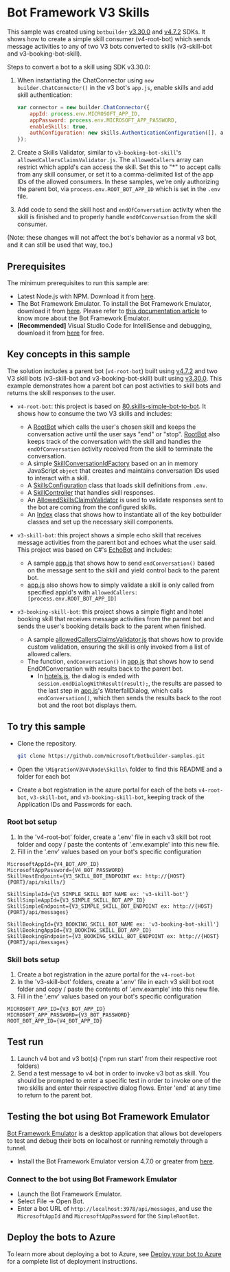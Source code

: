 # Bot Framework V3 Skills

This sample was created using `botbuilder` [v3.30.0](https://www.npmjs.com/package/botbuilder/v/3.30.0) and [v4.7.2](https://www.npmjs.com/package/botbuilder/v/4.7.2) SDKs. It shows how to create a simple skill consumer (v4-root-bot) which sends message activities to any of two V3 bots converted to skills (v3-skill-bot and v3-booking-bot-skill).

Steps to convert a bot to a skill using SDK v3.30.0:
1)	When instantiating the ChatConnector using `new builder.ChatConnector()` in the v3 bot's `app.js`, enable skills and add skill authentication:

    ```js
    var connector = new builder.ChatConnector({
        appId: process.env.MICROSOFT_APP_ID,
        appPassword: process.env.MICROSOFT_APP_PASSWORD,
        enableSkills: true,
        authConfiguration: new skills.AuthenticationConfiguration([], allowedCallersClaimsValidator)
    });
    ```

2)	Create a Skills Validator, similar to `v3-booking-bot-skill`'s `allowedCallersClaimsValidator.js`. The `allowedCallers` array can restrict which appId's can access the skill. Set this to "*" to accept calls from any skill consumer, or set it to a comma-delimited list of the app IDs of the allowed consumers. In these samples, we're only authorizing the parent bot, via `process.env.ROOT_BOT_APP_ID` which is set in the `.env` file.
3)	Add code to send the skill host and `endOfConversation` activity when the skill is finished and to properly handle `endOfConversation` from the skill consumer.

(Note: these changes will not affect the bot's behavior as a normal v3 bot, and it can still be used that way, too.)

## Prerequisites

The minimum prerequisites to run this sample are:
* Latest Node.js with NPM. Download it from [here](https://nodejs.org/en/download/).
* The Bot Framework Emulator. To install the Bot Framework Emulator, download it from [here](https://emulator.botframework.com/). Please refer to [this documentation article](https://github.com/microsoft/botframework-emulator/wiki/Getting-Started) to know more about the Bot Framework Emulator.
* **[Recommended]** Visual Studio Code for IntelliSense and debugging, download it from [here](https://code.visualstudio.com/) for free.

## Key concepts in this sample

The solution includes a parent bot (`v4-root-bot`) built using [v4.7.2](https://www.npmjs.com/package/botbuilder/v/4.7.2) and two V3 skill bots (v3-skill-bot and v3-booking-bot-skill) built using [v3.30.0](https://www.npmjs.com/package/botbuilder/v/3.30.0). This example demonstrates how a parent bot can post activities to skill bots and returns the skill responses to the user.

- `v4-root-bot`: this project is based on [80.skills-simple-bot-to-bot](https://github.com/microsoft/BotBuilder-Samples/tree/master/samples/javascript_nodejs/80.skills-simple-bot-to-bot). It shows how to consume the two V3 skills and includes:
  - A [RootBot](v4-root-bot/index.js) which calls the user's chosen skill and keeps the conversation active until the user says "end" or "stop". [RootBot](v4-root-bot/index.js) also keeps track of the conversation with the skill and handles the `endOfConversation` activity received from the skill to terminate the conversation.
  - A simple [SkillConversationIdFactory](v4-root-bot/skillConversationIdFactory.js) based on an in memory JavaScript `object` that creates and maintains conversation IDs used to interact with a skill.
  - A [SkillsConfiguration](v4-root-bot/skillsConfiguration.js) class that loads skill definitions from `.env`.
  - A [SkillController](v4-root-bot/rootBot.js) that handles skill responses.
  - An [AllowedSkillsClaimsValidator](v4-root-bot/authentication/allowedSkillsClaimsValidator.js) is used to validate responses sent to the bot are coming from the configured skills.
  - An [Index](v4-root-bot/index.js) class that shows how to instantiate all of the key botbuilder classes and set up the necessary skill components.

- `v3-skill-bot`: this project shows a simple echo skill that receives message activities from the parent bot and echoes what the user said. This project was based on C#'s [EchoBot](https://github.com/microsoft/BotBuilder-V3/tree/master/CSharp/EchoBot) and includes:
  - A sample [app.js](v3-skill-bot/app.js) that shows how to send `endConversation()` based on the message sent to the skill and yield control back to the parent bot.
  - [app.js](v3-skill-bot/app.js) also shows how to simply validate a skill is only called from specified appId's with `allowedCallers: [process.env.ROOT_BOT_APP_ID]`

- `v3-booking-skill-bot`: this project shows a simple flight and hotel booking skill that receives message activities from the parent bot and sends the user's booking details back to the parent when finished.
  - A sample [allowedCallersClaimsValidator.js](v3-booking-bot-skill/allowedCallersClaimsValidator.js) that shows how to provide custom validation, ensuring the skill is only invoked from a list of allowed callers.
  - The function, `endConversation()` in [app.js](v3-booking-skill-bot/app.js) that shows how to send EndOfConversation with results back to the parent bot.
    - In [hotels.js](v3-booking-skill-bot/hotels.js), the dialog is ended with `session.endDialogWithResult(result);`, the results are passed to the last step in [app.js](v3-booking-skill-bot/app.js)'s WaterfallDialog, which calls `endConversation()`, which then sends the results back to the root bot and the root bot displays them.

## To try this sample

- Clone the repository.

    ```bash
    git clone https://github.com/microsoft/botbuilder-samples.git
    ```

- Open the `\MigrationV3V4\Node\Skills\` folder to find this README and a folder for each bot
- Create a bot registration in the azure portal for each of the bots `v4-root-bot`, `v3-skill-bot`, and `v3-booking-skill-bot`, keeping track of the Application IDs and Passwords for each.

### Root bot setup

1. In the 'v4-root-bot' folder, create a '.env' file in each v3 skill bot root folder and copy / paste the contents of '.env.example' into this new file.
2. Fill in the '.env' values based on your bot's specific configuration

```
MicrosoftAppId={V4_BOT_APP_ID}
MicrosoftAppPassword={V4_BOT_PASSWORD}
SkillHostEndpoint={V3_SKILL_BOT_ENDPOINT ex: http://{HOST}{PORT}/api/skills/}

SkillSimpleId={V3_SIMPLE_SKILL_BOT_NAME ex: 'v3-skill-bot'}
SkillSimpleAppId={V3_SIMPLE_SKILL_BOT_APP_ID}
SkillSimpleEndpoint={V3_SIMPLE_SKILL_BOT_ENDPOINT ex: http://{HOST}{PORT}/api/messages}

SkillBookingId={V3_BOOKING_SKILL_BOT_NAME ex: 'v3-booking-bot-skill'}
SkillBookingAppId={V3_BOOKING_SKILL_BOT_APP_ID}
SkillBookingEndpoint={V3_BOOKING_SKILL_BOT_ENDPOINT ex: http://{HOST}{PORT}/api/messages}
```

### Skill bots setup

1. Create a bot registration in the azure portal for the `v4-root-bot`
2. In the 'v3-skill-bot' folders, create a '.env' file in each v3 skill bot root folder and copy / paste the contents of '.env.example' into this new file.
3. Fill in the '.env' values based on your bot's specific configuration

```
MICROSOFT_APP_ID={V3_BOT_APP_ID}
MICROSOFT_APP_PASSWORD={V3_BOT_PASSWORD}
ROOT_BOT_APP_ID={V4_BOT_APP_ID}
```

## Test run

1. Launch v4 bot and v3 bot(s) ('npm run start' from their respective root folders)
2. Send a test message to v4 bot in order to invoke v3 bot as skill. You should be prompted to enter a specific test in order to invoke one of the two skills and enter their respective dialog flows. Enter 'end' at any time to return to the parent bot.

## Testing the bot using Bot Framework Emulator

[Bot Framework Emulator](https://github.com/microsoft/botframework-emulator) is a desktop application that allows bot developers to test and debug their bots on localhost or running remotely through a tunnel.

- Install the Bot Framework Emulator version 4.7.0 or greater from [here](https://github.com/Microsoft/BotFramework-Emulator/releases).

### Connect to the bot using Bot Framework Emulator

- Launch the Bot Framework Emulator.
- Select File -> Open Bot.
- Enter a bot URL of `http://localhost:3978/api/messages`, and use the `MicrosoftAppId` and `MicrosoftAppPassword` for the `SimpleRootBot`.

## Deploy the bots to Azure

To learn more about deploying a bot to Azure, see [Deploy your bot to Azure](https://aka.ms/azuredeployment) for a complete list of deployment instructions.
